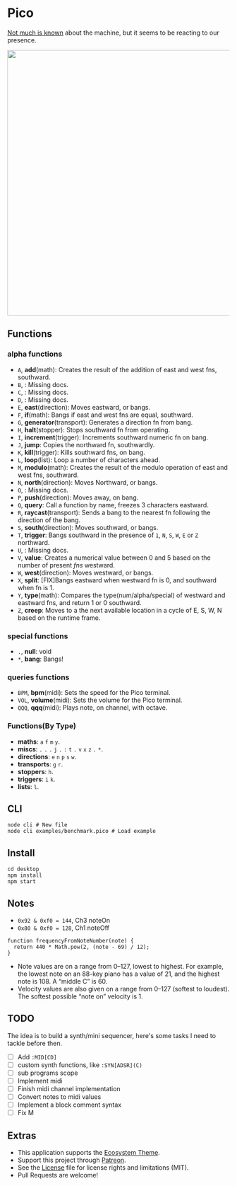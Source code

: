 # Pico

[Not much is known](http://wiki.xxiivv.com/Pico) about the machine, but it seems to be reacting to our presence.

<img src='https://raw.githubusercontent.com/hundredrabbits/Pico/master/PREVIEW.jpg' width="600"/>

## Functions

### alpha functions

- `A`, **add**(math): Creates the result of the addition of east and west fns, southward.
- `B`, **<missing name>**: Missing docs.
- `C`, **<missing name>**: Missing docs.
- `D`, **<missing name>**: Missing docs.
- `E`, **east**(direction): Moves eastward, or bangs.
- `F`, **if**(math): Bangs if east and west fns are equal, southward.
- `G`, **generator**(transport): Generates a direction fn from bang.
- `H`, **halt**(stopper): Stops southward fn from operating.
- `I`, **increment**(trigger): Increments southward numeric fn on bang.
- `J`, **jump**: Copies the northward fn, southwardly.
- `K`, **kill**(trigger): Kills southward fns, on bang.
- `L`, **loop**(list): Loop a number of characters ahead.
- `M`, **modulo**(math): Creates the result of the modulo operation of east and west fns, southward.
- `N`, **north**(direction): Moves Northward, or bangs.
- `O`, **<missing name>**: Missing docs.
- `P`, **push**(direction): Moves away, on bang.
- `Q`, **query**: Call a function by name, freezes 3 characters eastward.
- `R`, **raycast**(transport): Sends a bang to the nearest fn following the direction of the bang.
- `S`, **south**(direction): Moves southward, or bangs.
- `T`, **trigger**: Bangs southward in the presence of `1`, `N`, `S`, `W`, `E` or `Z` northward.
- `U`, **<missing name>**: Missing docs.
- `V`, **value**: Creates a numerical value between 0 and 5 based on the number of present _fns_ westward.
- `W`, **west**(direction): Moves westward, or bangs.
- `X`, **split**: [FIX]Bangs eastward when westward fn is 0, and southward when fn is 1.
- `Y`, **type**(math): Compares the type(num/alpha/special) of westward and eastward fns, and return 1 or 0 southward.
- `Z`, **creep**: Moves to a the next available location in a cycle of E, S, W, N based on the runtime frame.

### special functions

- `.`, **null**: void
- `*`, **bang**: Bangs!

### queries functions

- `BPM`, **bpm**(midi): Sets the speed for the Pico terminal.
- `VOL`, **volume**(midi): Sets the volume for the Pico terminal.
- `QQQ`, **qqq**(midi): Plays note, on channel, with octave.

### Functions(By Type)

- **maths**: `a` `f` `m` `y`.
- **miscs**: `.` `.` `.` `j` `.` `:` `t` `.` `v` `x` `z` `.` `*`.
- **directions**: `e` `n` `p` `s` `w`.
- **transports**: `g` `r`.
- **stoppers**: `h`.
- **triggers**: `i` `k`.
- **lists**: `l`.

## CLI

```
node cli # New file
node cli examples/benchmark.pico # Load example
```

## Install

```
cd desktop
npm install
npm start
```

## Notes

- `0x92 & 0xf0 = 144`, Ch3 noteOn
- `0x80 & 0xf0 = 128`, Ch1 noteOff

```
function frequencyFromNoteNumber(note) {
  return 440 * Math.pow(2, (note - 69) / 12);
}
```

- Note values are on a range from 0–127, lowest to highest. For example, the lowest note on an 88-key piano has a value of 21, and the highest note is 108. A “middle C” is 60.
- Velocity values are also given on a range from 0–127 (softest to loudest). The softest possible “note on” velocity is 1.

## TODO

The idea is to build a synth/mini sequencer, here's some tasks I need to tackle before then.

- [ ] Add `:MID[CD]`
- [ ] custom synth functions, like `:SYN[ADSR](C)`
- [ ] sub programs scope
- [ ] Implement midi
- [ ] Finish midi channel implementation
- [ ] Convert notes to midi values
- [ ] Implement a block comment syntax
- [ ] Fix M

## Extras

- This application supports the [Ecosystem Theme](https://github.com/hundredrabbits/Themes).
- Support this project through [Patreon](https://patreon.com/100).
- See the [License](LICENSE.md) file for license rights and limitations (MIT).
- Pull Requests are welcome!
